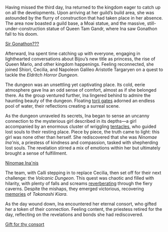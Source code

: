 <!-- title: NinoIna -->
<!-- status: Alive -->

Having missed the third day, Ina returned to the kingdom eager to catch up on all the developments. Upon arriving at her guild’s build area, she was astounded by the flurry of construction that had taken place in her absence. The area now boasted a guild base, a Moai statue, and the massive, still-under-construction statue of Queen Tam Gandr, where Ina saw Gonathon fall to his doom.

[Sir Gonathon???](#embed:https://www.youtube.com/live/KE-Qhw2T1CY?t=673)

Afterward, Ina spent time catching up with everyone, engaging in lighthearted conversations about Bijou’s new title as princess, the rise of Queen Mario, and other kingdom happenings. Feeling reconnected, she joined Shiori, Cecilia, and Napoleon Galileo Aristotle Targaryen on a quest to tackle the _Eldritch Horror Dungeon_.

The dungeon was an unsettling yet captivating place. Its cold, eerie atmosphere gave Ina an odd sense of comfort, almost as if she belonged there. As the group ventured further, Ina lingered behind to admire the haunting beauty of the dungeon. Floating [torii gates](https://www.youtube.com/live/KE-Qhw2T1CY?feature=shared&t=2837) adorned an endless pool of water, their reflections creating a surreal scene.

As the dungeon unraveled its secrets, Ina began to sense an uncanny connection to the mysterious girl described in its depths—a girl accompanied by an enormous cluster of wriggling [tentacles](https://www.youtube.com/live/KE-Qhw2T1CY?feature=shared&t=2848), who guided lost souls to their resting place. Piece by piece, the truth came to light: this girl was none other than herself. She rediscovered that she was _Ninomae Ina'nis_, a priestess of kindness and compassion, tasked with shepherding lost souls. The revelation stirred a mix of emotions within her but ultimately brought a sense of fulfillment.

[Ninomae Ina'nis](#embed:https://www.youtube.com/live/KE-Qhw2T1CY?t=4575)

The team, with Calli stepping in to replace Cecilia, then set off for their next challenge: the _Volcanic Dungeon_. This quest was chaotic and filled with hilarity, with plenty of falls and screams [reverberating](https://www.youtube.com/live/KE-Qhw2T1CY?feature=shared&t=6431) through the fiery caverns. Despite the mishaps, they emerged victorious, recovering [memories](https://www.youtube.com/live/KE-Qhw2T1CY?feature=shared&t=9581) of _Takanashi Kiara_.

As the day wound down, Ina encountered her eternal consort, who gifted her a token of their connection. Feeling content, the priestess retired for the day, reflecting on the revelations and bonds she had rediscovered.

[Gift for thy consort](#embed:https://www.youtube.com/live/KE-Qhw2T1CY?feature=shared&t=9858)